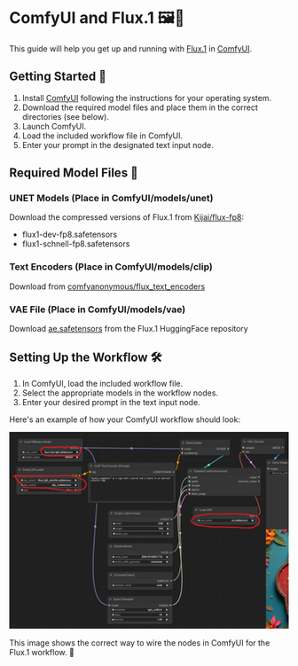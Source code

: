 # ComfyUI and Flux.1 🖼️🚀

This guide will help you get up and running with [Flux.1](https://blackforestlabs.ai/) in [ComfyUI](https://github.com/comfyanonymous/ComfyUI).

## Getting Started 🏁

1. Install [ComfyUI](https://github.com/comfyanonymous/ComfyUI) following the instructions for your operating system.
2. Download the required model files and place them in the correct directories (see below).
3. Launch ComfyUI.
4. Load the included workflow file in ComfyUI.
5. Enter your prompt in the designated text input node.

## Required Model Files 📁

### UNET Models (Place in ComfyUI/models/unet)
Download the compressed versions of Flux.1 from [Kijai/flux-fp8](https://huggingface.co/Kijai/flux-fp8/tree/main):
- flux1-dev-fp8.safetensors
- flux1-schnell-fp8.safetensors

### Text Encoders (Place in ComfyUI/models/clip)
Download from [comfyanonymous/flux_text_encoders](https://huggingface.co/comfyanonymous/flux_text_encoders/tree/main)

### VAE File (Place in ComfyUI/models/vae)
Download [ae.safetensors](https://huggingface.co/black-forest-labs/FLUX.1-schnell/blob/main/ae.safetensors) from the Flux.1 HuggingFace repository

## Setting Up the Workflow 🛠️

1. In ComfyUI, load the included workflow file.
2. Select the appropriate models in the workflow nodes.
3. Enter your desired prompt in the text input node.

Here's an example of how your ComfyUI workflow should look:

![ComfyUI Workflow Example](img/comfy-screen.png)

This image shows the correct way to wire the nodes in ComfyUI for the Flux.1 workflow. 🔌
